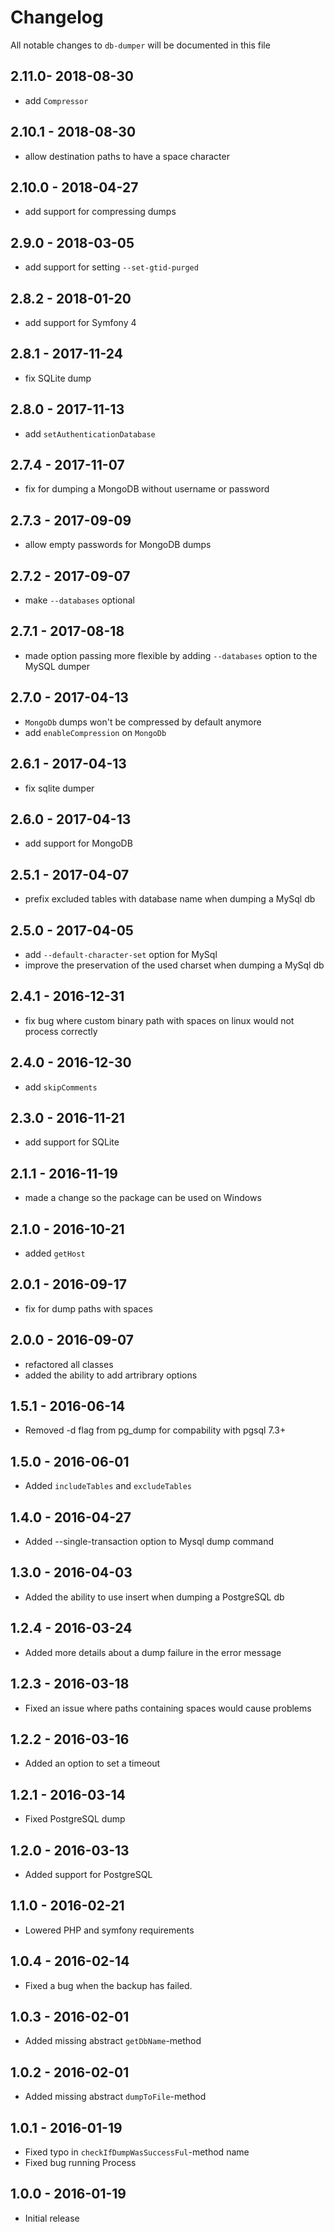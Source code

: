 # Changelog

All notable changes to `db-dumper` will be documented in this file

## 2.11.0- 2018-08-30

- add `Compressor`

## 2.10.1 - 2018-08-30

- allow destination paths to have a space character

## 2.10.0 - 2018-04-27

- add support for compressing dumps

## 2.9.0 - 2018-03-05

- add support for setting `--set-gtid-purged`

## 2.8.2 - 2018-01-20

- add support for Symfony 4

## 2.8.1 - 2017-11-24

- fix SQLite dump

## 2.8.0 - 2017-11-13

- add `setAuthenticationDatabase`

## 2.7.4 - 2017-11-07

- fix for dumping a MongoDB without username or password

## 2.7.3 - 2017-09-09

- allow empty passwords for MongoDB dumps

## 2.7.2 - 2017-09-07

- make `--databases` optional

## 2.7.1 - 2017-08-18

- made option passing more flexible by adding `--databases` option to the MySQL dumper

## 2.7.0 - 2017-04-13

- `MongoDb` dumps won't be compressed by default anymore
- add `enableCompression` on `MongoDb`

## 2.6.1 - 2017-04-13

- fix sqlite dumper

## 2.6.0 - 2017-04-13

- add support for MongoDB

## 2.5.1 - 2017-04-07

- prefix excluded tables with database name when dumping a MySql db

## 2.5.0 - 2017-04-05

- add `--default-character-set` option for MySql
- improve the preservation of the used charset when dumping a MySql db

## 2.4.1 - 2016-12-31

- fix bug where custom binary path with spaces on linux would not process correctly

## 2.4.0 - 2016-12-30

- add `skipComments`

## 2.3.0 - 2016-11-21

- add support for SQLite

## 2.1.1 - 2016-11-19

- made a change so the package can be used on Windows

## 2.1.0 - 2016-10-21

- added `getHost`

## 2.0.1 - 2016-09-17

- fix for dump paths with spaces

## 2.0.0 - 2016-09-07

- refactored all classes
- added the ability to add artribrary options

## 1.5.1 - 2016-06-14

-  Removed -d flag from pg_dump for compability with pgsql 7.3+

## 1.5.0 - 2016-06-01
- Added `includeTables` and `excludeTables`

## 1.4.0 - 2016-04-27

- Added --single-transaction option to Mysql dump command

## 1.3.0 - 2016-04-03

- Added the ability to use insert when dumping a PostgreSQL db

## 1.2.4 - 2016-03-24

- Added more details about a dump failure in the error message

## 1.2.3 - 2016-03-18

- Fixed an issue where paths containing spaces would cause problems

## 1.2.2 - 2016-03-16

- Added an option to set a timeout

## 1.2.1 - 2016-03-14

- Fixed PostgreSQL dump

## 1.2.0 - 2016-03-13

- Added support for PostgreSQL

## 1.1.0 - 2016-02-21

- Lowered PHP and symfony requirements

## 1.0.4 - 2016-02-14

- Fixed a bug when the backup has failed.

## 1.0.3 - 2016-02-01

- Added missing abstract `getDbName`-method

## 1.0.2 - 2016-02-01

- Added missing abstract `dumpToFile`-method

## 1.0.1 - 2016-01-19

- Fixed typo in `checkIfDumpWasSuccessFul`-method name
- Fixed bug running Process

## 1.0.0 - 2016-01-19

- Initial release
